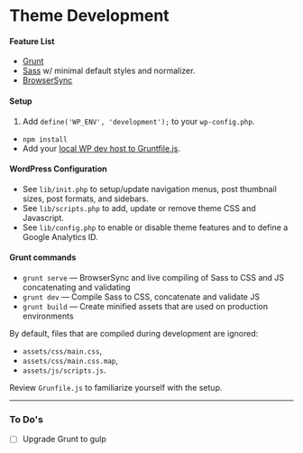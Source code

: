 # Theme Development

#### Feature List

 - [Grunt](http://gruntjs.com)
 - [Sass](http://sass-lang.com/) w/ minimal default styles and normalizer.
 - [BrowserSync](http://www.browsersync.io/)

#### Setup

 1. Add `define('WP_ENV', 'development');` to your `wp-config.php`.
 * `npm install`
 * Add your [local WP dev host to Gruntfile.js](http://www.browsersync.io/docs/grunt/#grunt-proxy).

#### WordPress Configuration

 * See `lib/init.php` to setup/update navigation menus, post thumbnail sizes, post formats, and sidebars.
 * See `lib/scripts.php` to add, update or remove theme CSS and Javascript.
 * See `lib/config.php` to enable or disable theme features and to define a Google Analytics ID.

#### Grunt commands

 * `grunt serve` — BrowserSync and live compiling of Sass to CSS and JS concatenating and validating
 * `grunt dev` — Compile Sass to CSS, concatenate and validate JS
 * `grunt build` — Create minified assets that are used on production environments

By default, files that are compiled during development are ignored:

 * `assets/css/main.css`,
 * `assets/css/main.css.map`,
 * `assets/js/scripts.js`.

Review `Grunfile.js` to familiarize yourself with the setup.

------

### To Do's

 - [ ] Upgrade Grunt to gulp

